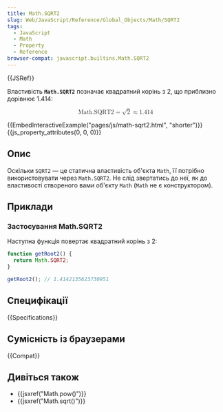 ```yaml
---
title: Math.SQRT2
slug: Web/JavaScript/Reference/Global_Objects/Math/SQRT2
tags:
  - JavaScript
  - Math
  - Property
  - Reference
browser-compat: javascript.builtins.Math.SQRT2
---
```

{{JSRef}}

Властивість **`Math.SQRT2`** позначає квадратний корінь з 2, що приблизно дорівнює 1.414:

<math display="block"><semantics><mrow><mstyle mathvariant="monospace"><mi>Math.SQRT2</mi></mstyle><mo>=</mo><msqrt><mn>2</mn></msqrt><mo>≈</mo><mn>1.414</mn></mrow><annotation encoding="TeX">\mathtt{\mi{Math.SQRT2}} = \sqrt{2} \approx 1.414</annotation></semantics></math>

{{EmbedInteractiveExample("pages/js/math-sqrt2.html", "shorter")}}{{js_property_attributes(0, 0, 0)}}

## Опис

Оскільки `SQRT2` — це статична властивість об'єкта `Math`, її потрібно використовувати через `Math.SQRT2`. Не слід звертатись до неї, як до властивості створеного вами об'єкту `Math` (`Math` не є конструктором).

## Приклади

### Застосування Math.SQRT2

Наступна функція повертає квадратний корінь з 2:

```js
function getRoot2() {
  return Math.SQRT2;
}

getRoot2(); // 1.4142135623730951
```

## Специфікації

{{Specifications}}

## Сумісність із браузерами

{{Compat}}

## Дивіться також

- {{jsxref("Math.pow()")}}
- {{jsxref("Math.sqrt()")}}
